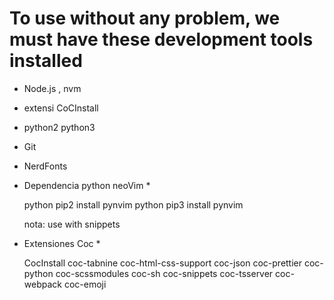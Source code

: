 # To use without any problem, we must have these development tools installed
* Node.js , nvm
* extensi  CoCInstall
* python2 python3
* Git
* NerdFonts

*  Dependencia python neoVim *

	python pip2 install pynvim
	python pip3 install pynvim

	nota: use with snippets

* Extensiones Coc *

	CocInstall
	coc-tabnine
	coc-html-css-support
	coc-json
	coc-prettier
	coc-python
	coc-scssmodules
	coc-sh
	coc-snippets
	coc-tsserver
	coc-webpack
	coc-emoji
